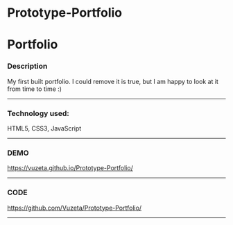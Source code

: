 # Prototype-Portfolio

# Portfolio

### Description 

My first built portfolio. I could remove it is true, but I am happy to look at it from time to time :)

------------
### Technology used:

HTML5, CSS3, JavaScript

 ------------
### DEMO

https://vuzeta.github.io/Prototype-Portfolio/

------------
### CODE

https://github.com/Vuzeta/Prototype-Portfolio/

------------

